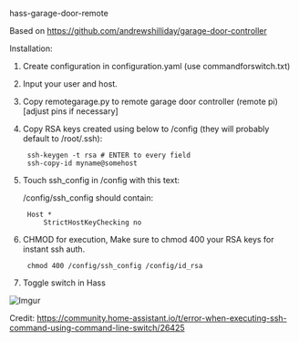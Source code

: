 hass-garage-door-remote

Based on https://github.com/andrewshilliday/garage-door-controller

Installation:

1. Create configuration in configuration.yaml (use commandforswitch.txt)
2. Input your user and host.
3. Copy remotegarage.py to remote garage door controller (remote pi) [adjust pins if necessary]
4. Copy RSA keys created using below to /config (they will probably default to /root/.ssh): 

		ssh-keygen -t rsa # ENTER to every field
		ssh-copy-id myname@somehost

5. Touch ssh_config in /config with this text:

	 /config/ssh_config should contain:
	 
		Host *
			StrictHostKeyChecking no
	
6. CHMOD for execution, Make sure to chmod 400 your RSA keys for instant ssh auth.
	
		chmod 400 /config/ssh_config /config/id_rsa
	
7. Toggle switch in Hass

![Imgur](https://i.imgur.com/oSmJHTD.jpg)

Credit: https://community.home-assistant.io/t/error-when-executing-ssh-command-using-command-line-switch/26425


